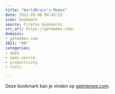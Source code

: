 ```yaml
---
title: "WorldBrain's Memex"
date: 2021-09-08 04:43:23
icon: bookmark
source: Firefox bookmarks
src_url: https://getmemex.com/
domains:
- getmemex.com
2021: "09"
categories:
- apps
- open-source
- productivity
- tools

---
```

Deze bookmark kan je vinden op [getmemex.com](https://getmemex.com/).
